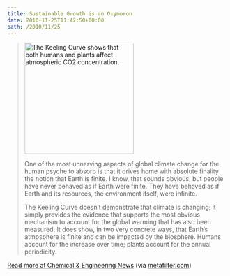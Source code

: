 ```yaml
---
title: Sustainable Growth is an Oxymoron
date: 2010-11-25T11:42:50+00:00
path: /2010/11/25
---
```

> [<img src="http://www.seancamden.com/wp-content/uploads/2010/11/8845gov3breath250_live-2.gif" alt="The Keeling Curve shows that both humans and plants affect atmospheric CO2 concentration." title="The Keeling Curve shows that both humans and plants affect atmospheric CO2 concentration." width="250" height="255" class="alignnone size-full wp-image-270" />](http://www.seancamden.com/wp-content/uploads/2010/11/8845gov3breath250_live-2.gif)
> 
> One of the most unnerving aspects of global climate change for the human psyche to absorb is that it drives home with absolute finality the notion that Earth is finite. I know, that sounds obvious, but people have never behaved as if Earth were finite. They have behaved as if Earth and its resources, the environment itself, were infinite.
> 
> The Keeling Curve doesn’t demonstrate that climate is changing; it simply provides the evidence that supports the most obvious mechanism to account for the global warming that has also been measured. It does show, in two very concrete ways, that Earth’s atmosphere is finite and can be impacted by the biosphere. Humans account for the increase over time; plants account for the annual periodicity.

[Read more at Chemical & Engineering News](http://pubs.acs.org/cen/government/88/8845gov3.html) (via [metafilter.com](http://www.metafilter.com/))